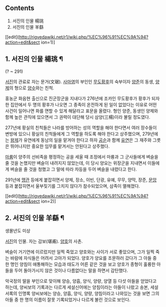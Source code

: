 ## Contents

    

1. 서진의 인물 楊珧 
2. 서진의 인물 羊繇 

[[edit](http://rigvedawiki.net/r1/wiki.php/%EC%96%91%EC%9A%94?action=edit&sect
ion=1)]

## 1. 서진의 인물 楊珧 ¶

(? ~ 291)

  

[서진](%EC%84%9C%EC%A7%84.md)의 관료로 자는 문거(文琚).
[사마염](%EC%82%AC%EB%A7%88%EC%97%BC.md)의 부인인
[무도황후](%EB%AC%B4%EB%8F%84%ED%99%A9%ED%9B%84.md)의 숙부이자
[양준](%EC%96%91%EC%A4%80#s-2.md)의 동생, [양제](%EC%96%91%EC%A0%9C#s-2.md)의
형으로 [양수](%EC%96%91%EC%88%98%28%EC%82%BC%EA%B5%AD%EC%A7%80%29#s-1.md)와는 친척.

  

홍농군 화음현 출신으로 진군장군을 지내다가 276년에 조카인 무도황후가 황후가 되자 한 집안에서 두 명의 황후가 나오면 그 종족이 온전하게
된 일이 없었다는 이유로 어떤 사건이 일어나면 화를 면할 수 있게 해달라고 표문을 올렸다. 형인 양준, 동생인 양제와 함께 높은 관직에
있으면서 그 권력이 대단해 당시 삼양(三楊)이라 불릴 정도였다.

  

277년에 황실의 친척들은 나라를 방어하는 성의 역할을 해야 한다면서 여러 장수들이 변방에 있으니 황실의 친척들에게 그 역할을 하도록 해야
한다고 상주했으며, 279년에는 [왕제](%EC%99%95%EC%A0%9C.md)가 유연에게 동남의 일을 맡겨야 한다고 하자
[공순](%EA%B3%B5%EC%88%9C.md)과 함께 [유연](%EC%9C%A0%EC%97%B0#s-2.md)은 그 재주와
그릇은 뛰어나지만 중요한 임무를 맡겨서는 안된다고 상주했다.

  

[마륭](%EB%A7%88%EB%A5%AD.md)이 양주의 선비족을 평정하는 공을 세울 때 조정에서 마륭과 그 군사들에게 벼슬을 줄
것을 논했지만 벼슬이 내려지지 않았는데, 이 당시 양요는 위장군을 지내면서 이들에게 벼슬을 줄 것을 청했고 그 말에 따라 차등을 두어 벼슬을
내렸다고 한다.

  

291년에 [맹관](%EB%A7%B9%EA%B4%80.md) 등에게 붙잡히면서 양제, 장소, 이빈, 단광, 유예, 무무, 양막, 장준,
[문앙](%EB%AC%B8%EC%95%99.md) 등과 붙잡히면서 울부짖기를 그치지 않다가 참수되었으며, 삼족이 멸해졌다.

  

[[edit](http://rigvedawiki.net/r1/wiki.php/%EC%96%91%EC%9A%94?action=edit&sect
ion=2)]

## 2. 서진의 인물 羊繇 ¶

생몰년도 미상

  

[서진](%EC%84%9C%EC%A7%84.md)의 인물. 자는 감보(堪甫).
[양호](%EC%96%91%ED%98%B8#s-2.md)의 사촌.

  

벼슬이 거기연에 이르렀지만 일찍 죽었고 양호와는 사이가 서로 좋았으며, 그가 일찍 죽는 바람에 자식들은 어려서 고아가 되었다. 양호가 양요를
조문하러 갔다가 그 아들 중 한 명인 양침이 애통해하는 모습과 태도가 어른 같은 것을 보고 양호가 종형이 훌륭한 아들을 두어 돌아가시지 않은
것이나 다름없다는 말을 하면서 감탄했다.

  

악국정의 딸을 부인으로 맞이해 양승, 양흡, 양식, 양량, 양열 등 다섯 아들을 얻었다고 하는데, 양씨보의 기록과는 다르게 세설신어에는
양침이라는 아들이 나왔고 송본, 세설서록의 인명록 양씨보에는 양승, 양흡, 양식, 양량, 양침이라고 나와있는 것을 보면 그의 아들 중 한
명의 이름이 잘못 기록되었거나 다르게 불린 것으로 보인다.

